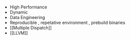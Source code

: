 - High Performance
- Dynamic
- Data Engineering
- Reproducible , repetative environment , prebuild binaries
- [[Multiple Dispatch]]
- [[LLVM]]
